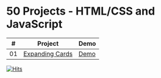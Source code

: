 # 50 Projects - HTML/CSS and JavaScript




|  #  | Project                                                                                                                     | Demo                                                                         |
| :-: | --------------------------------------------------------------------------------------------------------------------------- | --------------------------------------------------------------------------------- |
| 01  | [Expanding Cards](https://github.com/Matrix-citizen/50-Projects/tree/master/1%20-%20Expanding%20Cards)                             | [Demo](http://matrix-citizen.online/1%20-%20Expanding%20Cards/)               |




[![Hits](https://hits.seeyoufarm.com/api/count/incr/badge.svg?url=https%3A%2F%2Fgithub.com%2FMatrix-citizen&count_bg=%2379C83D&title_bg=%23555555&icon=&icon_color=%23E7E7E7&title=hits&edge_flat=false)](https://hits.seeyoufarm.com)
